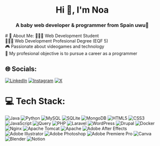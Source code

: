<h1 align="center">Hi 👋, I'm Noa</h1>
<h3 align="center">A baby web developer & programmer from Spain uwu🌸</h3>
# 💫 About Me:
👩🏻‍💻 Web Development Student<br>
👩🏻‍🎓 Web Development Profesional Degree (EQF 5)<br>
🎮 Passionate about videogames and technology<br>
💭 My profesional objective is to pursue a career as a programmer


## 🌐 Socials:
[![LinkedIn](https://img.shields.io/badge/LinkedIn-%230077B5.svg?logo=linkedin&logoColor=white)](https://linkedin.com/in/noacemeli) 
[![Instagram](https://img.shields.io/badge/Instagram-%23E4405F.svg?logo=Instagram&logoColor=white)](https://instagram.com/noacemeli) 
[![X](https://img.shields.io/badge/X-black.svg?logo=X&logoColor=white)](https://x.com/noacemeli) 

# 💻 Tech Stack:
![Java](https://img.shields.io/badge/java-%23ED8B00.svg?style=plastic&logo=openjdk&logoColor=white) 
![Python](https://img.shields.io/badge/python-3670A0?style=plastic&logo=python&logoColor=ffdd54) 
![MySQL](https://img.shields.io/badge/mysql-4479A1.svg?style=plastic&logo=mysql&logoColor=white) 
![SQLite](https://img.shields.io/badge/sqlite-%2307405e.svg?style=plastic&logo=sqlite&logoColor=white) 
![MongoDB](https://img.shields.io/badge/MongoDB-%234ea94b.svg?style=plastic&logo=mongodb&logoColor=white) 
![HTML5](https://img.shields.io/badge/html5-%23E34F26.svg?style=plastic&logo=html5&logoColor=white) 
![CSS3](https://img.shields.io/badge/css3-%231572B6.svg?style=for-the-badge&logo=css3&logoColor=white)
![JavaScript](https://img.shields.io/badge/javascript-%23323330.svg?style=plastic&logo=javascript&logoColor=%23F7DF1E) 
![jQuery](https://img.shields.io/badge/jquery-%230769AD.svg?style=plastic&logo=jquery&logoColor=white) 
![PHP](https://img.shields.io/badge/php-%23777BB4.svg?style=plastic&logo=php&logoColor=white) 
![Laravel](https://img.shields.io/badge/laravel-%23FF2D20.svg?style=plastic&logo=laravel&logoColor=white)
![WordPress](https://img.shields.io/badge/WordPress-%23117AC9.svg?style=plastic&logo=WordPress&logoColor=white) 
![Drupal](https://img.shields.io/badge/drupal-%230678BE.svg?style=plastic&logo=drupal&logoColor=white) 
![Docker](https://img.shields.io/badge/docker-%230db7ed.svg?style=plastic&logo=docker&logoColor=white) 
![Nginx](https://img.shields.io/badge/nginx-%23009639.svg?style=plastic&logo=nginx&logoColor=white) 
![Apache Tomcat](https://img.shields.io/badge/apache%20tomcat-%23F8DC75.svg?style=plastic&logo=apache-tomcat&logoColor=black) 
![Apache](https://img.shields.io/badge/apache-%23D42029.svg?style=plastic&logo=apache&logoColor=white) 
![Adobe After Effects](https://img.shields.io/badge/Adobe%20After%20Effects-9999FF.svg?style=plastic&logo=Adobe%20After%20Effects&logoColor=white) 
![Adobe Illustrator](https://img.shields.io/badge/adobe%20illustrator-%23FF9A00.svg?style=plastic&logo=adobe%20illustrator&logoColor=white) 
![Adobe Photoshop](https://img.shields.io/badge/adobe%20photoshop-%2331A8FF.svg?style=plastic&logo=adobe%20photoshop&logoColor=white) 
![Adobe Premiere Pro](https://img.shields.io/badge/Adobe%20Premiere%20Pro-9999FF.svg?style=plastic&logo=Adobe%20Premiere%20Pro&logoColor=white) 
![Canva](https://img.shields.io/badge/Canva-%2300C4CC.svg?style=plastic&logo=Canva&logoColor=white) 
![Blender](https://img.shields.io/badge/blender-%23F5792A.svg?style=plastic&logo=blender&logoColor=white) 
![Notion](https://img.shields.io/badge/Notion-%23000000.svg?style=plastic&logo=notion&logoColor=white)



